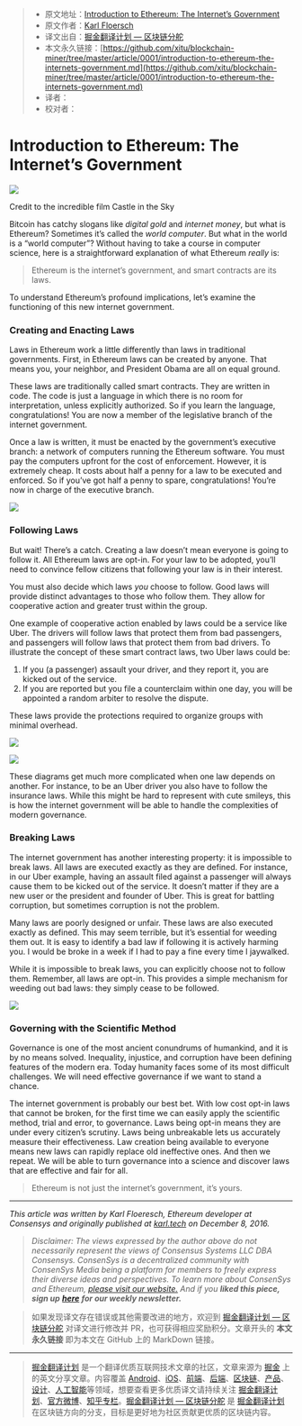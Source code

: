 > * 原文地址：[Introduction to Ethereum: The Internet’s Government](https://media.consensys.net/introduction-to-ethereum-the-internets-government-35bdd25f572a)
> * 原文作者：[Karl Floersch](https://media.consensys.net/@karl_dot_tech?source=post_header_lockup)
> * 译文出自：[掘金翻译计划 — 区块链分舵](https://github.com/xitu/blockchain-miner)
> * 本文永久链接：[https://github.com/xitu/blockchain-miner/tree/master/article/0001/introduction-to-ethereum-the-internets-government.md](https://github.com/xitu/blockchain-miner/tree/master/article/0001/introduction-to-ethereum-the-internets-government.md)
> * 译者：
> * 校对者：

# Introduction to Ethereum: The Internet’s Government

![](https://cdn-images-1.medium.com/max/2000/1*o3P21NH-DV6H81H37aaOgQ.jpeg)

Credit to the incredible film Castle in the Sky

Bitcoin has catchy slogans like _digital gold_ and _internet money_, but what is Ethereum? Sometimes it’s called the _world computer_. But what in the world is a “world computer”? Without having to take a course in computer science, here is a straightforward explanation of what Ethereum _really_ is:

> Ethereum is the internet’s government, and smart contracts are its laws.

To understand Ethereum’s profound implications, let’s examine the functioning of this new internet government.

### Creating and Enacting Laws

Laws in Ethereum work a little differently than laws in traditional governments. First, in Ethereum laws can be created by anyone. That means you, your neighbor, and President Obama are all on equal ground.

These laws are traditionally called smart contracts. They are written in code. The code is just a language in which there is no room for interpretation, unless explicitly authorized. So if you learn the language, congratulations! You are now a member of the legislative branch of the internet government.

Once a law is written, it must be enacted by the government’s executive branch: a network of computers running the Ethereum software. You must pay the computers upfront for the cost of enforcement. However, it is extremely cheap. It costs about half a penny for a law to be executed and enforced. So if you’ve got half a penny to spare, congratulations! You’re now in charge of the executive branch.

![](https://cdn-images-1.medium.com/max/800/1*V0BTXtTyQZf9_L4a8Sduwg.png)

### Following Laws

But wait! There’s a catch. Creating a law doesn’t mean everyone is going to follow it. All Ethereum laws are opt-in. For your law to be adopted, you’ll need to convince fellow citizens that following your law is in their interest.

You must also decide which laws _you_ choose to follow. Good laws will provide distinct advantages to those who follow them. They allow for cooperative action and greater trust within the group.

One example of cooperative action enabled by laws could be a service like Uber. The drivers will follow laws that protect them from bad passengers, and passengers will follow laws that protect them from bad drivers. To illustrate the concept of these smart contract laws, two Uber laws could be:

1.  If you (a passenger) assault your driver, and they report it, you are kicked out of the service.
2.  If you are reported but you file a counterclaim within one day, you will be appointed a random arbiter to resolve the dispute.

These laws provide the protections required to organize groups with minimal overhead.

![](https://cdn-images-1.medium.com/max/800/1*XJdBEHkxgM4QdFvIrFj4Rw.png)

![](https://cdn-images-1.medium.com/max/800/1*8vkzfPhWEk1J6ZBtf1NY3A.png)

These diagrams get much more complicated when one law depends on another. For instance, to be an Uber driver you also have to follow the insurance laws. While this might be hard to represent with cute smileys, this is how the internet government will be able to handle the complexities of modern governance.

### Breaking Laws

The internet government has another interesting property: it is impossible to break laws. All laws are executed exactly as they are defined. For instance, in our Uber example, having an assault filed against a passenger will always cause them to be kicked out of the service. It doesn’t matter if they are a new user or the president and founder of Uber. This is great for battling corruption, but sometimes corruption is not the problem.

Many laws are poorly designed or unfair. These laws are also executed exactly as defined. This may seem terrible, but it’s essential for weeding them out. It is easy to identify a bad law if following it is actively harming you. I would be broke in a week if I had to pay a fine every time I jaywalked.

While it is impossible to break laws, you can explicitly choose not to follow them. Remember, all laws are opt-in. This provides a simple mechanism for weeding out bad laws: they simply cease to be followed.

![](https://cdn-images-1.medium.com/max/800/1*_jJd199zZi3n0oU6jHl7Lw.png)

### Governing with the Scientific Method

Governance is one of the most ancient conundrums of humankind, and it is by no means solved. Inequality, injustice, and corruption have been defining features of the modern era. Today humanity faces some of its most difficult challenges. We will need effective governance if we want to stand a chance.

The internet government is probably our best bet. With low cost opt-in laws that cannot be broken, for the first time we can easily apply the scientific method, trial and error, to governance. Laws being opt-in means they are under every citizen’s scrutiny. Laws being unbreakable lets us accurately measure their effectiveness. Law creation being available to everyone means new laws can rapidly replace old ineffective ones. And then we repeat. We will be able to turn governance into a science and discover laws that are effective and fair for all.

> Ethereum is not just the internet’s government, it’s yours.

* * *

_This article was written by Karl Floeresch, Ethereum developer at Consensys and originally published at_ [_karl.tech_](https://karl.tech/intro-to-ethereum/) _on December 8, 2016._

> _Disclaimer: The views expressed by the author above do not necessarily represent the views of Consensus Systems LLC DBA Consensys. ConsenSys is a decentralized community with ConsenSys Media being a platform for members to freely express their diverse ideas and perspectives. To learn more about ConsenSys and Ethereum,_ [_please visit our website._](https://consensys.net/) _And if you_ **_liked this piece, sign up_** [**_here_**](http://consensys.us11.list-manage.com/subscribe?u=947c9b18fc27e0b00fc2ad055&id=257df01285) **_for our weekly newsletter._**

> 如果发现译文存在错误或其他需要改进的地方，欢迎到 [掘金翻译计划 — 区块链分舵](https://github.com/xitu/blockchain-miner) 对译文进行修改并 PR，也可获得相应奖励积分。文章开头的 **本文永久链接** 即为本文在 GitHub 上的 MarkDown 链接。


---

> [掘金翻译计划](https://github.com/xitu/gold-miner) 是一个翻译优质互联网技术文章的社区，文章来源为 [掘金](https://juejin.im) 上的英文分享文章。内容覆盖 [Android](https://github.com/xitu/gold-miner#android)、[iOS](https://github.com/xitu/gold-miner#ios)、[前端](https://github.com/xitu/gold-miner#前端)、[后端](https://github.com/xitu/gold-miner#后端)、[区块链](https://github.com/xitu/gold-miner#区块链)、[产品](https://github.com/xitu/gold-miner#产品)、[设计](https://github.com/xitu/gold-miner#设计)、[人工智能](https://github.com/xitu/gold-miner#人工智能)等领域，想要查看更多优质译文请持续关注 [掘金翻译计划](https://github.com/xitu/gold-miner)、[官方微博](http://weibo.com/juejinfanyi)、[知乎专栏](https://zhuanlan.zhihu.com/juejinfanyi)。[掘金翻译计划 — 区块链分舵](https://github.com/xitu/blockchain-miner) 是 [掘金翻译计划](https://github.com/xitu/gold-miner) 在区块链方向的分支，目标是更好地为社区贡献更优质的区块链内容。
